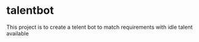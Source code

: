 # talentbot

This project is to create a telent bot to match requirements with idle talent available
